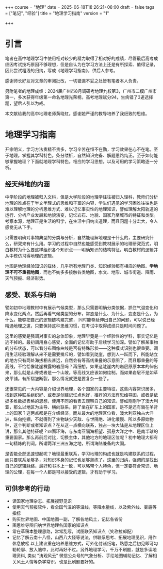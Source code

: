 +++
course = "地理"
date = 2025-06-18T18:26:21+08:00
draft = false
tags = ["笔记", "经验"]
title = "地理学习指南"
version = "1"

+++

# 引言
笔者在高中地理学习中使用相对较少的精力取得了相对好的成绩，尽管最后高考成绩因考试技巧原因不够理想，但是自认为在学习方法上还是有所探索、值得记录，因此尝试粗浅的归纳，写成《地理学习指南》，供后人参考。

感谢师长好友对文章的审阅批改，一切错漏不妥之处皆有笔者本人负责。

另附笔者的地理成绩：2024届广州市8月调研考地理九校第3，广州市二模广州市第一，多次获得年级第一命名地理光荣榜。高考地理赋分94，生病错了3道选择题，望后人引以为戒。

本文献给我的高中地理老师黄晓虹，感谢她严谨的教导培养了我细致的思维。

# 地理学习指南
开宗明义，学习方法贵精不贵多，学习辛苦在恒不在勤，学习效果在心不在笔。至于地理，掌握其学科特色，条分缕析，自然知识完备、解题思路纯正。至于如何能够掌握地理？下面就地理学科特色，相应的学习思想，以及可用的学习策略逐一分析。
## 经天纬地的内涵
中学阶段的地理被归入文科，但是大学阶段的地理学往往被归入理科，教师们分析地理的难点在于半文半理式的思维和丰富的内容，学生们遇见的学习困难往往也是难以理解地理的分析思维方式、难以记忆事实性的地理知识，譬如理解太阳轨道的运行、分析产业发展和地貌演变，记忆岩石、地貌、国家乃至城市的特征和类型。考察本源，地理正是生活的科学，在生活中归纳出道理，而且问题十分宏大，令人感觉无从下手。

只需要明确对事物典型的分类与分析，自然能理解地理是干什么的，主要研究什么，研究来有什么用。学习的过程中自然也能感受到教材展示的地理研究范式，明白教材为什么要这样组织各个知识点——明确知识的结构特征，明白教材的逻辑并从中模仿习得地理的逻辑。

地图是地理经验知识的载体，几乎所有地理门类、知识经验都有相应的地图。**学地理不可不重视地图**，而也不妨多多接触各类地图，水文、地形、城市街道、降雨、天气预报、经济形势。

## 感受、联系与归纳
譬如初中地理教材中有展示气候类型，那么只需要明确分类依据，抓住气温变化和降水变化两点。然后再看气候类型的分布，常态是什么、为什么，变态是什么，为什么。能够把自己的逻辑链构建完整， 同时能够延伸出自己的问题，可以说已经精通地理之道，只要保持这种思维习惯，在考试中取得成绩只是时间问题了。

这里的感受是强调对事实的总体印象，地理毕竟是一个经验性的学科，事实记忆是逃不掉的。最初调用身心感受，全面的记忆有助于后续学习加深。譬如了解某事物的分布状态，可以看分布图像曲线是否有特殊形状——这种模式识别也很重要。调用生活经验理解从来不是需要排斥的，譬如看到陡崖，想到人一跃而下，所能站立的地方只有两处海拔相去甚远，自然会有等高线重叠的示意图了，而且那重叠的等高线，不恰恰像陡崖裸露的岩层吗？再细想，如果这陡崖内的岩层原原本本的伸出来，那么就是山脊或者是一个山坡，等高线又应该如何绘制。而如果岩层不是如草皮平铺，有所褶皱断裂，那么情况就更是要复杂一些了。

还很常见的一大内容是介绍世界地理，各个国家的主要特征，这些内容常识居多，找到这种联系组织好、或者是创建记忆点也好，推荐的方法有思维导图，或者是依据多维数据表格的思想，使用不同的看表去观察自己的知识。譬如刚刚学了澳大利亚，那么以地区为主导、横向联系，除了坐在矿车上的国家，是不是还有骑在羊背上的国家？这两点都是在介绍经济。而从最大的地理区位看，澳大利亚独占大洋洲，纵向挖掘，不就得到了生物缺少天敌、与世隔绝、进化缓慢、所以多原始物种，这个判断或者知识点？在从这一点横向联系，独占一块大陆是从地理区位上讲，那么其他特征呢？四面环海，与东南亚隔海相望、孤悬大洋之中、是南半球的重要国家。那么再前后对比，切换主体，其他地方的地理区位呢？初中地理大都有一句精炼的判词，所谓两洋三洲五海之地，所谓海陆兼备的大国。

是否能全部迅速想起呢？地理最重联系，学习地理的构成也就是构建联系的过程，而只要联系足够多，对知识本身的记忆也足够熟练了。这里的归纳，强调的是找出自己的逻辑脉络，最好和书本上一致，可以略带个人特色，但一定要符合常识、地理的公理，在每一个人都是可以接受的逻辑，才有助于学习。
## 可供参考的行动
- 读国家地理杂志、拓展视野见识
- 使用天气预报软件，看全国气温的等温线，等降水量线，以及紫外线、雾霾等指标
- 购买世界地图、中国地图一副，了解各地风土，记忆各省份
- 画思维导图归纳世界地理各国家的知识点
- 常在草稿本整理思路，常常乱写，试图联系知识点（笑称拉郎配）
- 记忆了解云南十八怪，山西八大怪等说法，供联系思考、拓展地理见识，用作休息放松
以上建议重在培养思维方式，可外化付诸纸笔，熟悉之后初见即可勾勒轮廓、放入脑中，此时再好不过。另外地理学习，千万不刷题，就是多读地理资料, 类似 "涛观风云" 微信公众号的气象分析、手绘地图辅助记忆、了解相关风土人情等杂学常识，也是比刷题要好的。